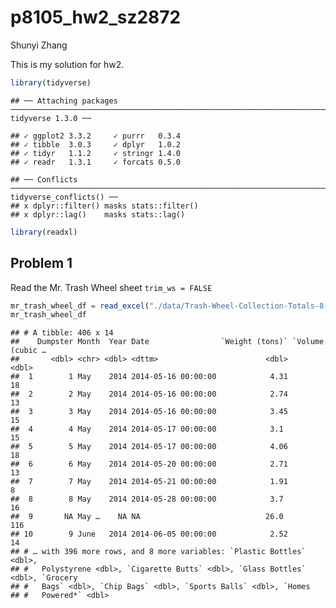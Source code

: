 p8105\_hw2\_sz2872
================
Shunyi Zhang

This is my solution for hw2.

``` r
library(tidyverse)
```

    ## ── Attaching packages ──────────────────────────────────────────────────────────────────────────── tidyverse 1.3.0 ──

    ## ✓ ggplot2 3.3.2     ✓ purrr   0.3.4
    ## ✓ tibble  3.0.3     ✓ dplyr   1.0.2
    ## ✓ tidyr   1.1.2     ✓ stringr 1.4.0
    ## ✓ readr   1.3.1     ✓ forcats 0.5.0

    ## ── Conflicts ─────────────────────────────────────────────────────────────────────────────── tidyverse_conflicts() ──
    ## x dplyr::filter() masks stats::filter()
    ## x dplyr::lag()    masks stats::lag()

``` r
library(readxl)
```

## Problem 1

Read the Mr. Trash Wheel sheet `trim_ws = FALSE`

``` r
mr_trash_wheel_df = read_excel("./data/Trash-Wheel-Collection-Totals-8-6-19.xlsx", sheet = "Mr. Trash Wheel", range = "A2:N408")
mr_trash_wheel_df
```

    ## # A tibble: 406 x 14
    ##    Dumpster Month  Year Date                `Weight (tons)` `Volume (cubic …
    ##       <dbl> <chr> <dbl> <dttm>                        <dbl>            <dbl>
    ##  1        1 May    2014 2014-05-16 00:00:00            4.31               18
    ##  2        2 May    2014 2014-05-16 00:00:00            2.74               13
    ##  3        3 May    2014 2014-05-16 00:00:00            3.45               15
    ##  4        4 May    2014 2014-05-17 00:00:00            3.1                15
    ##  5        5 May    2014 2014-05-17 00:00:00            4.06               18
    ##  6        6 May    2014 2014-05-20 00:00:00            2.71               13
    ##  7        7 May    2014 2014-05-21 00:00:00            1.91                8
    ##  8        8 May    2014 2014-05-28 00:00:00            3.7                16
    ##  9       NA May …    NA NA                            26.0               116
    ## 10        9 June   2014 2014-06-05 00:00:00            2.52               14
    ## # … with 396 more rows, and 8 more variables: `Plastic Bottles` <dbl>,
    ## #   Polystyrene <dbl>, `Cigarette Butts` <dbl>, `Glass Bottles` <dbl>, `Grocery
    ## #   Bags` <dbl>, `Chip Bags` <dbl>, `Sports Balls` <dbl>, `Homes
    ## #   Powered*` <dbl>
